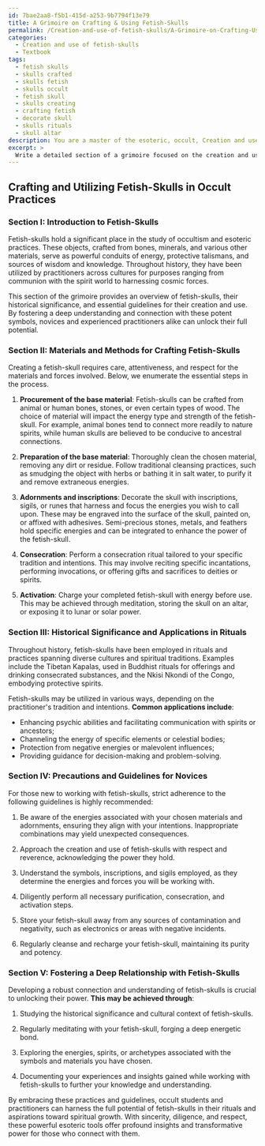 ```yaml
---
id: 7bae2aa8-f5b1-415d-a253-9b7794f13e79
title: A Grimoire on Crafting & Using Fetish-Skulls
permalink: /Creation-and-use-of-fetish-skulls/A-Grimoire-on-Crafting-Using-Fetish-Skulls/
categories:
  - Creation and use of fetish-skulls
  - Textbook
tags:
  - fetish skulls
  - skulls crafted
  - skulls fetish
  - skulls occult
  - fetish skull
  - skulls creating
  - crafting fetish
  - decorate skull
  - skulls rituals
  - skull altar
description: You are a master of the esoteric, occult, Creation and use of fetish-skulls and education, you have written many textbooks on the subject in ways that provide students with rich and deep understanding of the subject. You are being asked to write textbook-like sections on a topic and you do it with full context, explainability, and reliability in accuracy to the true facts of the topic at hand, in a textbook style that a student would easily be able to learn from, in a rich, engaging, and contextual way. Always include relevant context (such as formulas and history), related concepts, and in a way that someone can gain deep insights from.
excerpt: > 
  Write a detailed section of a grimoire focused on the creation and use of fetish-skulls in occult practices. Discuss the materials and methods involved in their construction, the historical significance of these objects, and various applications and rituals where they play a crucial role. Provide safety precautions and guidelines for novices working with fetish-skulls for the first time, as well as insights on fostering a deep understanding and connection with these powerful symbols.
---
```


## Crafting and Utilizing Fetish-Skulls in Occult Practices

### Section I: Introduction to Fetish-Skulls

Fetish-skulls hold a significant place in the study of occultism and esoteric practices. These objects, crafted from bones, minerals, and various other materials, serve as powerful conduits of energy, protective talismans, and sources of wisdom and knowledge. Throughout history, they have been utilized by practitioners across cultures for purposes ranging from communion with the spirit world to harnessing cosmic forces.

This section of the grimoire provides an overview of fetish-skulls, their historical significance, and essential guidelines for their creation and use. By fostering a deep understanding and connection with these potent symbols, novices and experienced practitioners alike can unlock their full potential.

### Section II: Materials and Methods for Crafting Fetish-Skulls

Creating a fetish-skull requires care, attentiveness, and respect for the materials and forces involved. Below, we enumerate the essential steps in the process.

1. ****Procurement of the base material****: Fetish-skulls can be crafted from animal or human bones, stones, or even certain types of wood. The choice of material will impact the energy type and strength of the fetish-skull. For example, animal bones tend to connect more readily to nature spirits, while human skulls are believed to be conducive to ancestral connections.

2. ****Preparation of the base material****: Thoroughly clean the chosen material, removing any dirt or residue. Follow traditional cleansing practices, such as smudging the object with herbs or bathing it in salt water, to purify it and remove extraneous energies.

3. ****Adornments and inscriptions****: Decorate the skull with inscriptions, sigils, or runes that harness and focus the energies you wish to call upon. These may be engraved into the surface of the skull, painted on, or affixed with adhesives. Semi-precious stones, metals, and feathers hold specific energies and can be integrated to enhance the power of the fetish-skull.

4. ****Consecration****: Perform a consecration ritual tailored to your specific tradition and intentions. This may involve reciting specific incantations, performing invocations, or offering gifts and sacrifices to deities or spirits.

5. ****Activation****: Charge your completed fetish-skull with energy before use. This may be achieved through meditation, storing the skull on an altar, or exposing it to lunar or solar power.

### Section III: Historical Significance and Applications in Rituals

Throughout history, fetish-skulls have been employed in rituals and practices spanning diverse cultures and spiritual traditions. Examples include the Tibetan Kapalas, used in Buddhist rituals for offerings and drinking consecrated substances, and the Nkisi Nkondi of the Congo, embodying protective spirits.

Fetish-skulls may be utilized in various ways, depending on the practitioner's tradition and intentions. **Common applications include**:

- Enhancing psychic abilities and facilitating communication with spirits or ancestors; 
- Channeling the energy of specific elements or celestial bodies; 
- Protection from negative energies or malevolent influences; 
- Providing guidance for decision-making and problem-solving.

### Section IV: Precautions and Guidelines for Novices

For those new to working with fetish-skulls, strict adherence to the following guidelines is highly recommended:

1. Be aware of the energies associated with your chosen materials and adornments, ensuring they align with your intentions. Inappropriate combinations may yield unexpected consequences.

2. Approach the creation and use of fetish-skulls with respect and reverence, acknowledging the power they hold.

3. Understand the symbols, inscriptions, and sigils employed, as they determine the energies and forces you will be working with.

4. Diligently perform all necessary purification, consecration, and activation steps.

5. Store your fetish-skull away from any sources of contamination and negativity, such as electronics or areas with negative incidents.

6. Regularly cleanse and recharge your fetish-skull, maintaining its purity and potency.

### Section V: Fostering a Deep Relationship with Fetish-Skulls

Developing a robust connection and understanding of fetish-skulls is crucial to unlocking their power. **This may be achieved through**:

1. Studying the historical significance and cultural context of fetish-skulls.

2. Regularly meditating with your fetish-skull, forging a deep energetic bond.

3. Exploring the energies, spirits, or archetypes associated with the symbols and materials you have chosen.

4. Documenting your experiences and insights gained while working with fetish-skulls to further your knowledge and understanding.

By embracing these practices and guidelines, occult students and practitioners can harness the full potential of fetish-skulls in their rituals and aspirations toward spiritual growth. With sincerity, diligence, and respect, these powerful esoteric tools offer profound insights and transformative power for those who connect with them.
